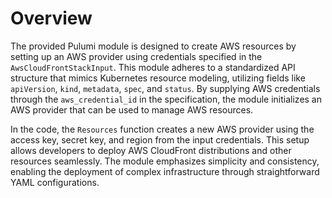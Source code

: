 # Overview

The provided Pulumi module is designed to create AWS resources by setting up an AWS provider using credentials specified in the `AwsCloudFrontStackInput`. This module adheres to a standardized API structure that mimics Kubernetes resource modeling, utilizing fields like `apiVersion`, `kind`, `metadata`, `spec`, and `status`. By supplying AWS credentials through the `aws_credential_id` in the specification, the module initializes an AWS provider that can be used to manage AWS resources.

In the code, the `Resources` function creates a new AWS provider using the access key, secret key, and region from the input credentials. This setup allows developers to deploy AWS CloudFront distributions and other resources seamlessly. The module emphasizes simplicity and consistency, enabling the deployment of complex infrastructure through straightforward YAML configurations.
